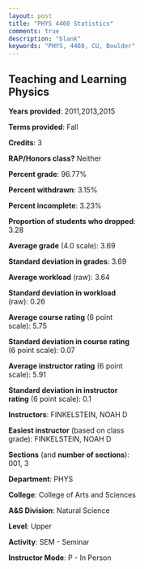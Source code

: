 ```yaml
---
layout: post
title: "PHYS 4460 Statistics"
comments: true
description: "blank"
keywords: "PHYS, 4460, CU, Boulder"
--- 
```

<head>
<script src="https://ajax.googleapis.com/ajax/libs/jquery/2.1.3/jquery.min.js"></script>
<script src="https://dl.dropboxusercontent.com/s/pc42nxpaw1ea4o9/highcharts.js?dl=0"></script>
<!-- <script src="../assets/js/highcharts.js"></script> -->
<style type="text/css">@font-face {
	font-family: "Bebas Neue";
	src: url(https://www.filehosting.org/file/details/544349/BebasNeue%20Regular.otf) format("opentype");
	}
	h1.Bebas { 
		font-family: "Bebas Neue", Verdana, Tahoma;
	}
</style>
</head>
<body>
	<div id="container" style="float: right; width: 45%; height: 88%; margin-left: 2.5%; margin-right: 2.5%;"></div>
	<script language="JavaScript">
		$(document).ready(function() {
		var chart = {type: 'column'};
		var title = {text: 'Grade Distribution'};
		var xAxis = {categories: ['A','B','C','D','F'],crosshair: true};
		var yAxis = {min: 0,title: {text: 'Percentage'}};
		var tooltip = {headerFormat: '<center><b><span style="font-size:20px">{point.key}</span></b></center>',
		               pointFormat: '<td style="padding:0"><b>{point.y:.1f}%</b></td>',
		               footerFormat: '</table>',shared: true,useHTML: true};
		var plotOptions = {column: {pointPadding: 0.0,borderWidth: 0}};  
		var credits = {enabled: false};var series= [{name: 'Percent',data: [77.19,17.54,5.26,0.0,0.0,]}];
		var json = {};
		json.chart = chart;
		json.title = title;
		json.tooltip = tooltip;
		json.xAxis = xAxis;
		json.yAxis = yAxis;  
		json.series = series;
		json.plotOptions = plotOptions;  
		json.credits = credits;
		$('#container').highcharts(json);
	});
	</script>
</body>
			   
## Teaching and Learning Physics

**Years provided**: 2011,2013,2015

**Terms provided**: Fall

**Credits**: 3

**RAP/Honors class?** Neither

**Percent grade**: 96.77%

**Percent withdrawn**: 3.15%

**Percent incomplete**: 3.23%

**Proportion of students who dropped**: 3.28

**Average grade** (4.0 scale): 3.69

**Standard deviation in grades**: 3.69

**Average workload** (raw): 3.64

**Standard deviation in workload** (raw): 0.26

**Average course rating** (6 point scale): 5.75

**Standard deviation in course rating** (6 point scale): 0.07

**Average instructor rating** (6 point scale): 5.91

**Standard deviation in instructor rating** (6 point scale): 0.1

**Instructors**: FINKELSTEIN, NOAH D

**Easiest instructor** (based on class grade): FINKELSTEIN, NOAH D

**Sections** (and **number of sections**): 001, 3

**Department**: PHYS

**College**: College of Arts and Sciences

**A&S Division**: Natural Science

**Level**: Upper

**Activity**: SEM - Seminar

**Instructor Mode**: P  - In Person